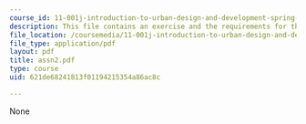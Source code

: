 ```yaml
---
course_id: 11-001j-introduction-to-urban-design-and-development-spring-2006
description: This file contains an exercise and the requirements for the exercise.
file_location: /coursemedia/11-001j-introduction-to-urban-design-and-development-spring-2006/621de68241813f01194215354a86ac8c_assn2.pdf
file_type: application/pdf
layout: pdf
title: assn2.pdf
type: course
uid: 621de68241813f01194215354a86ac8c

---
```

None